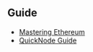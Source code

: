 ## Guide

- [Mastering Ethereum](https://cypherpunks-core.github.io/ethereumbook/)
- [QuickNode Guide](https://www.quicknode.com/guides/welcome)
